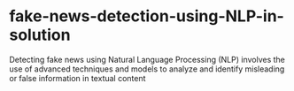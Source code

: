 # fake-news-detection-using-NLP-in-solution
Detecting fake news using Natural Language Processing (NLP) involves the use of advanced techniques and models to analyze and identify misleading or false information in textual content
